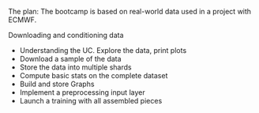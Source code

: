 The plan: The bootcamp is based on real-world data used in a project with ECMWF.

Downloading and conditioning data
* Understanding the UC. Explore the data, print plots
* Download a sample of the data
* Store the data into multiple shards
* Compute basic stats on the complete dataset
* Build and store Graphs 
* Implement a preprocessing input layer 
* Launch a training with all assembled pieces

